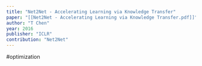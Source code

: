 ```yaml
---
title: "Net2Net - Accelerating Learning via Knowledge Transfer"
paper: "[[Net2Net - Accelerating Learning via Knowledge Transfer.pdf]]"
author: "T Chen"
year: 2016
publisher: "ICLR"
contribution: "Net2Net"
---
```

#optimization 